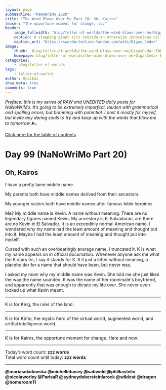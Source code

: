 ```yaml
---
layout: page
subheadline: "NaNoWriMo 2020"
title: "The Wind Blows Over Me Part 20: Oh, Kairos"
teaser: "The opportune moment for change, is:"
header:
    image_fullwidth: "blog/teller-of-worlds/the-wind-blows-over-me/GigasCedar-HEAD.jpg"
    caption: A sleeping giant sits outside an otherwise innoculous village at the outskirts of the virtual realm...
    caption_url: "https://swordartonline.fandom.com/wiki/Gigas_Cedar"
image:
    thumb:  blog/teller-of-worlds/the-wind-blows-over-me/GigasCedar-THUMB.png
    homepage: blog/teller-of-worlds/the-wind-blows-over-me/GigasCedar-RAW.png
categories:
    - blog/teller-of-worlds
tags:   
    - teller-of-worlds
author: Ousikai
show_meta: true
comments: true
---
```

*Preface: this is my series of RAW and UNEDITED daily posts for NaNoWriMo. It’s going to be extremely imperfect, lauden with grammatical and spelling errors, but brimming with potential. I post it mostly for myself, but invite any daring souls to try and keep up with the winds that blow me to tomorrow :wind_face:.*

[Click here for the table of contents]({{site.url}}{{site.baseurl}}/blog/teller-of-worlds/the-wind-blows-over-me-table-of-contents) <br/>

# Day 99 (NaNoWriMo Part 20)     
## Oh, Kairos

I have a pretty lame middle name.

My parents both have middle names derived from their ancestors.

My younger sisters both have middle names after famous bible heroines.

Me? My middle name is Kevin. A name without meaning. There are no legendary figures named Kevin. My ancestory is El Salvadoran, are there are no Kevin in El Salvador. It is an exceedinly normal American name. I wondered why my name had the least amount of meaning and thought put into it. Maybe I had the least amount of meaning and thought put into myself.

Cursed with such an overbearingly average name, I truncated it. K is what my name appears on in official documation. Whenever anyone ask me what the K stars for, I say it stands for K. It it just a letter without meaning, a placeholder for a name that should have been, but never was.

I asked my mom why my middle name was Kevin. She told me she just liked the way the name sounded. It was the name of her roommate's boyfriend, and apparently that was enough to dictate my life over. She never even looked up what Kevin meant.



---

K is for King, the ruler of the land.

---

K is for Kirito, the mystic hero of the virtual world, augmented world, and artifial intelligence world.

---

K is for Kairos, the opportune moment for change. Here and now.

---

Today’s word count: **zzz words** <br/>
Total word count until today: **zzz words** <br/>

-----

**@mariasokolowska @michellebasey @sabweld @philkastelic @nicolaworley @ParisaR @sydneydobersteinlarock @wildcat @dragon @homeroom11**